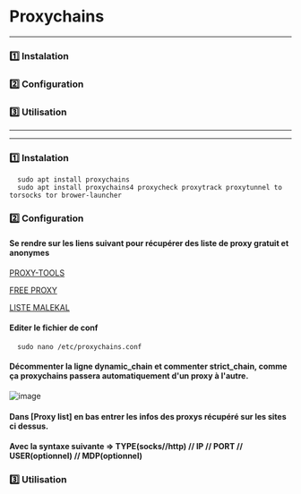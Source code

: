 # Proxychains

---

### 1️⃣ Instalation
### 2️⃣ Configuration
### 3️⃣ Utilisation

---
---

### 1️⃣ Instalation
      sudo apt install proxychains
      sudo apt install proxychains4 proxycheck proxytrack proxytunnel to torsocks tor brower-launcher

### 2️⃣ Configuration
#### Se rendre sur les liens suivant pour récupérer des liste de proxy gratuit et anonymes
[PROXY-TOOLS](https://fr.proxy-tools.com/proxy/socks)

[FREE PROXY](http://free-proxy.cz/fr/)

[LISTE MALEKAL](https://www.malekal.com/liste-des-meilleurs-proxy-gratuits-2022/)

#### Editer le fichier de conf
      
      sudo nano /etc/proxychains.conf

#### Décommenter la ligne dynamic_chain et commenter strict_chain, comme ça proxychains passera automatiquement d'un proxy à l'autre.

![image](https://github.com/user-attachments/assets/01bf0e66-9382-4e39-a92a-d3f3a2844c17)

#### Dans [Proxy list] en bas entrer les infos des proxys récupéré sur les sites ci dessus.
#### Avec la syntaxe suivante => TYPE(socks//http) // IP // PORT // USER(optionnel) // MDP(optionnel)



### 3️⃣ Utilisation


